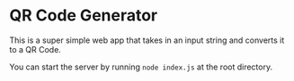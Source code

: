 # QR Code Generator

This is a super simple web app that takes in an input string and converts it to a QR Code.

You can start the server by running `node index.js` at the root directory.

